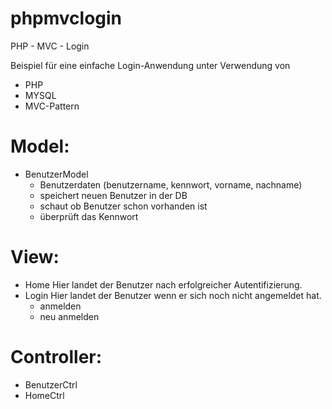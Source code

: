# phpmvclogin

PHP - MVC - Login

Beispiel für eine einfache Login-Anwendung unter Verwendung von 

* PHP
* MYSQL
* MVC-Pattern

# Model:
* BenutzerModel
  * Benutzerdaten (benutzername, kennwort, vorname, nachname)
  * speichert neuen Benutzer in der DB
  * schaut ob Benutzer schon vorhanden ist
  * überprüft das Kennwort

# View:
* Home
Hier landet der Benutzer nach erfolgreicher Autentifizierung.
* Login
Hier landet der Benutzer wenn er sich noch nicht angemeldet hat.
  * anmelden
  * neu anmelden

# Controller:
* BenutzerCtrl
* HomeCtrl




